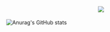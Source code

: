<h1 align="center">
    <img src="https://readme-typing-svg.herokuapp.com/?font=Righteous&size=35&center=true&vCenter=true&width=500&height=70&duration=4000&lines=Hi+There!+👋;+I'm+Bhavesh+Patil!;" />
</h1>

![Anurag's GitHub stats](https://github-readme-stats.vercel.app/api?username=imBhaveshPatil&theme=ocean&dark_icons=true)
